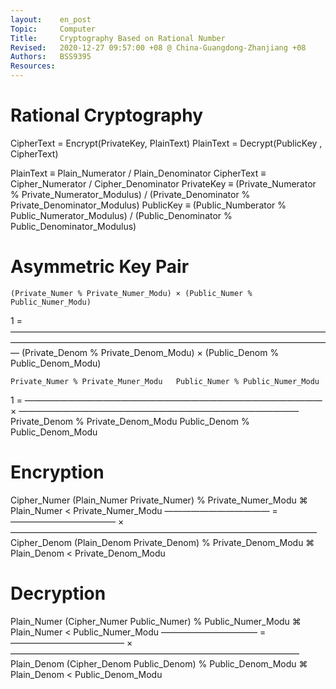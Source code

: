 ```yaml
---
layout:    en_post
Topic:     Computer
Title:     Cryptography Based on Rational Number
Revised:   2020-12-27 09:57:00 +08 @ China-Guangdong-Zhanjiang +08
Authors:   BSS9395
Resources:
---
```


# Rational Cryptography
CipherText = Encrypt(PrivateKey, PlainText)
PlainText  = Decrypt(PublicKey , CipherText)

PlainText  ≡              Plain_Numerator  / Plain_Denominator
CipherText ≡              Cipher_Numerator / Cipher_Denominator
PrivateKey ≡ (Private_Numerator % Private_Numerator_Modulus) / (Private_Denominator % Private_Denominator_Modulus)
PublicKey  ≡ (Public_Numberator % Public_Numerator_Modulus)  / (Public_Denominator  % Public_Denominator_Modulus)

# Asymmetric Key Pair
    (Private_Numer % Private_Numer_Modu) × (Public_Numer % Public_Numer_Modu)
1 = —————————————————————————————————————————————————————————————————————————
    (Private_Denom % Private_Denom_Modu) × (Public_Denom % Public_Denom_Modu)

    Private_Numer % Private_Muner_Modu   Public_Numer % Public_Numer_Modu
1 = —————————————————————————————————— × ————————————————————————————————
    Private_Denom % Private_Denom_Modu   Public_Denom % Public_Denom_Modu

# Encryption
Cipher_Numer   (Plain_Numer   Private_Numer) % Private_Numer_Modu    ⌘ Plain_Numer < Private_Numer_Modu
———————————— = ———————————— × ———————————————————————————————————
Cipher_Denom   (Plain_Denom   Private_Denom) % Private_Denom_Modu    ⌘ Plain_Denom < Private_Denom_Modu

# Decryption
Plain_Numer   (Cipher_Numer   Public_Numer) % Public_Numer_Modu      ⌘ Plain_Numer < Public_Numer_Modu
——————————— = ————————————— × —————————————————————————————————
Plain_Denom   (Cipher_Denom   Public_Denom) % Public_Denom_Modu      ⌘ Plain_Denom < Public_Denom_Modu

